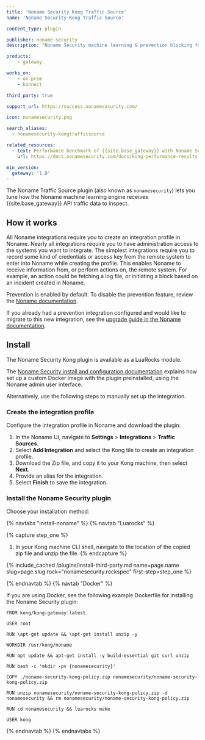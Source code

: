 ```yaml
---
title: 'Noname Security Kong Traffic Source'
name: 'Noname Security Kong Traffic Source'

content_type: plugin

publisher: noname-security
description: "Noname Security machine learning & prevention blocking for {{site.base_gateway}} discovery"

products:
    - gateway

works_on:
    - on-prem
    - konnect

third_party: true

support_url: https://success.nonamesecurity.com/

icon: nonamesecurity.png

search_aliases:
  - nonamesecurity-kongtrafficsource

related_resources:
  - text: Performance benchmark of {{site.base_gateway}} with Noname Security
    url: https://docs.nonamesecurity.com/docs/kong-performance-results

min_version:
  gateway: '1.0'
---
```


The Noname Traffic Source plugin (also known as `nonamesecurity`) lets you tune
how the Noname machine learning engine receives {{site.base_gateway}} API traffic data to inspect.

## How it works

All Noname integrations require you to create an integration profile in Noname. 
Nearly all integrations require you to have administration access to the systems you want to integrate. 
The simplest integrations require you to record some kind of credentials or access key from the remote system to enter into Noname while creating the profile. 
This enables Noname to receive information from, or perform actions on, the remote system. 
For example, an action could be fetching a log file, or initiating a block based on an incident created in Noname.

Prevention is enabled by default. To disable the prevention feature, review the [Noname documentation](https://docs.nonamesecurity.com/docs/kong-plugin#disabling-the-prevention-feature).

If you already had a prevention integration configured and would like to migrate to this new integration, see the [upgrade guide in the Noname documentation](https://docs.nonamesecurity.com/docs/kong-plugin#updating-your-prevention-integration).

## Install

The Noname Security Kong plugin is available as a LuaRocks module.

The [Noname Security install and configuration documentation](https://docs.nonamesecurity.com/docs/kong-plugin) explains how set up a custom Docker image with the plugin preinstalled, using the Noname admin user interface. 

Alternatively, use the following steps to manually set up the integration.

### Create the integration profile

Configure the integration profile in Noname and download the plugin:

1. In the Noname UI, navigate to **Settings** > **Integrations** > **Traffic Sources**. 
2. Select **Add Integration** and select the Kong tile to create an integration profile. 
3. Download the Zip file, and copy it to your Kong machine, then select **Next**. 
4. Provide an alias for the integration.
5. Select **Finish** to save the integration.

### Install the Noname Security plugin

Choose your installation method:

{% navtabs "install-noname" %}
{% navtab "Luarocks" %}

{% capture step_one %}
1. In your Kong machine CLI shell, navigate to the location of the copied zip file and unzip the file.
{% endcapture %}

{% include_cached /plugins/install-third-party.md name=page.name slug=page.slug rock="nonamesecurity.rockspec" first-step=step_one %}

{% endnavtab %}
{% navtab "Docker" %}

If you are using Docker, see the following example Dockerfile for 
installing the Noname Security plugin:

```docker
FROM kong/kong-gateway:latest

USER root

RUN \apt-get update && \apt-get install unzip -y

WORKDIR /usr/kong/noname

RUN apt update && apt-get install -y build-essential git curl unzip

RUN bash -c 'mkdir -pv {nonamesecurity}'

COPY ./noname-security-kong-policy.zip nonamesecurity/noname-security-kong-policy.zip

RUN unzip nonamesecurity/noname-security-kong-policy.zip -d nonamesecurity && rm nonamesecurity/noname-security-kong-policy.zip

RUN cd nonamesecurity && luarocks make

USER kong
```
{% endnavtab %}
{% endnavtabs %}